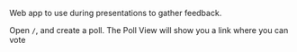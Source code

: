Web app to use during presentations to gather feedback.

Open `/`, and create a poll.
The Poll View will show you a link where you can vote
